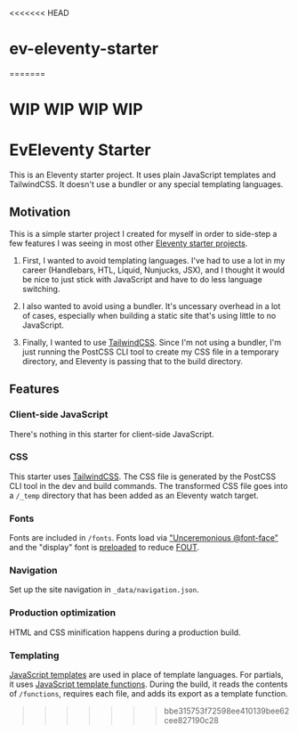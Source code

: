 <<<<<<< HEAD
# ev-eleventy-starter
=======
# WIP WIP WIP WIP

# EvEleventy Starter

This is an Eleventy starter project. It uses plain JavaScript templates and
TailwindCSS. It doesn't use a bundler or any special templating languages.

## Motivation

This is a simple starter project I created for myself in order to side-step a
few features I was seeing in most other
[Eleventy starter projects](https://www.11ty.dev/docs/starter/).

1. First, I wanted to avoid templating languages. I've had to use a lot in my
   career (Handlebars, HTL, Liquid, Nunjucks, JSX), and I thought it would be
   nice to just stick with JavaScript and have to do less language switching.

1. I also wanted to avoid using a bundler. It's uncessary overhead in a lot of
   cases, especially when building a static site that's using little to no
   JavaScript.

1. Finally, I wanted to use [TailwindCSS](https://tailwindcss.com/). Since I'm
   not using a bundler, I'm just running the PostCSS CLI tool to create my CSS
   file in a temporary directory, and Eleventy is passing that to the build
   directory.

## Features

### Client-side JavaScript

There's nothing in this starter for client-side JavaScript.

### CSS

This starter uses [TailwindCSS](https://tailwindcss.com/). The CSS file is
generated by the PostCSS CLI tool in the dev and build commands. The transformed
CSS file goes into a `/_temp` directory that has been added as an Eleventy watch
target.

### Fonts

Fonts are included in `/fonts`. Fonts load via
["Unceremonious @font-face"](https://www.zachleat.com/web/comprehensive-webfonts/#font-face)
and the "display" font is
[preloaded](https://www.zachleat.com/web/comprehensive-webfonts/#preload) to
reduce [FOUT](https://www.zachleat.com/web/webfont-glossary/#fout).

### Navigation

Set up the site navigation in `_data/navigation.json`.

### Production optimization

HTML and CSS minification happens during a production build.

### Templating

[JavaScript templates](https://www.11ty.dev/docs/languages/javascript/) are used
in place of template languages. For partials, it uses
[JavaScript template functions](https://www.11ty.dev/docs/languages/javascript/#javascript-template-functions).
During the build, it reads the contents of `/functions`, requires each file, and
adds its export as a template function.
>>>>>>> bbe315753f72598ee410139bee62cee827190c28
